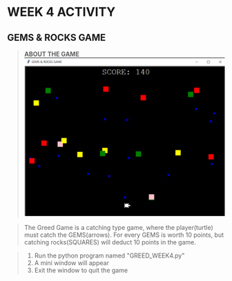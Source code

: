 # **WEEK 4 ACTIVITY**
## GEMS & ROCKS GAME

> **ABOUT THE GAME**
![GEMS & ROCKS](pic.png)

> The Greed Game is a catching type game, where the player(turtle) must catch the GEMS(arrows). For every GEMS is worth 10 points, but catching rocks(SQUARES) will deduct 10 points in the game.

> 1. Run the python program named "GREED_WEEK4.py"
> 2. A mini window will appear
> 3. Exit the window to quit the game
